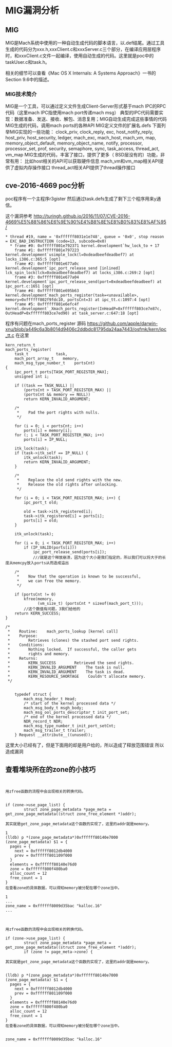 # MIG漏洞分析
## MIG
MIG是Mach系统中使用的一种自动生成代码的脚本语言，以.def结尾。通过工具生成的代码分为xxx.h,xxxClient.c和xxxServer.c三个部分，在编译应用层程序时，和xxxClient.c文件一起编译，使用自动生成的代码。这里就是poc中的taskUser.c和task.h。

相关的细节可以查看《Mac OS X Internals: A Systems Approach》一书的Section 9.6中的描述。

### MIG技术简介
MIG是一个工具，可以通过定义文件生成Client-Server形式基于mach IPC的RPC代码（这里mach IPC指使用mach port传递mach msg）
典型的IPC代码需要实现：数据准备、发送、接收、解包、消息复用；MIG自动生成完成这些事情的代码
MIG生成的代码，调用mach ports的各种API
MIG定义文件的扩展名.defs
下面列举MIG实现的一些功能：
clock_priv, clock_reply, exc, host_notify_reply, host_priv, host_security, ledger, mach_exc, mach_host, mach_vm, map, memory_object_default, memory_object_name, notify, processor, processor_set, prof, security, semaphore, sync, task_access, thread_act, vm_map
MIG生成的代码，丰富了接口，提供了更多（ BSD层没有的）功能，非常有用：
比如host相关的API可以获取硬件信息
mach_vm和vm_map相关API提供了虚拟内存操作接口
thread_act相关API提供了thread操作接口
 

## cve-2016-4669 poc分析
poc程序有一个主程序r3gister
然后通过task.defs生成了剩下三个程序用来y通信。

这个漏洞参考
http://turingh.github.io/2016/11/07/CVE-2016-4669%E5%88%86%E6%9E%90%E4%B8%8E%E8%B0%83%E8%AF%95/
```
* thread #19, name = '0xffffff8031e1e748', queue = '0x0', stop reason = EXC_BAD_INSTRUCTION (code=13, subcode=0x0)
  * frame #0: 0xffffff801e792371 kernel.development`hw_lock_to + 17
    frame #1: 0xffffff801e797223 kernel.development`usimple_lock(l=0xdeadbeefdeadbef7) at locks_i386.c:365:5 [opt]
    frame #2: 0xffffff801e677a0c kernel.development`ipc_port_release_send [inlined] lck_spin_lock(lck=0xdeadbeefdeadbef7) at locks_i386.c:269:2 [opt]
    frame #3: 0xffffff801e677a04 kernel.development`ipc_port_release_send(port=0xdeadbeefdeadbeef) at ipc_port.c:1651 [opt]
    frame #4: 0xffffff801e695b63 kernel.development`mach_ports_register(task=<unavailable>, memory=0xffffff802f9fdc10, portsCnt=3) at ipc_tt.c:1097:4 [opt]
    frame #5: 0xffffff801e6efc4f kernel.development`_Xmach_ports_register(InHeadP=0xffffff803ce7e87c, OutHeadP=0xffffff803ce7ed90) at task_server.c:647:18 [opt]

```

程序有问题在mach_ports_register
源码
https://github.com/apple/darwin-xnu/blob/a449c6a3b8014d9406c2ddbdc81795da24aa7443/osfmk/kern/ipc_tt.c
在这里

```
kern_return_t
mach_ports_register(
    task_t            task,
    mach_port_array_t    memory,
    mach_msg_type_number_t    portsCnt)
{
    ipc_port_t ports[TASK_PORT_REGISTER_MAX];
    unsigned int i;

    if ((task == TASK_NULL) ||
        (portsCnt > TASK_PORT_REGISTER_MAX) ||
        (portsCnt && memory == NULL))
        return KERN_INVALID_ARGUMENT;

    /*
     *    Pad the port rights with nulls.
     */

    for (i = 0; i < portsCnt; i++)
        ports[i] = memory[i];
    for (; i < TASK_PORT_REGISTER_MAX; i++)
        ports[i] = IP_NULL;

    itk_lock(task);
    if (task->itk_self == IP_NULL) {
        itk_unlock(task);
        return KERN_INVALID_ARGUMENT;
    }

    /*
     *    Replace the old send rights with the new.
     *    Release the old rights after unlocking.
     */

    for (i = 0; i < TASK_PORT_REGISTER_MAX; i++) {
        ipc_port_t old;

        old = task->itk_registered[i];
        task->itk_registered[i] = ports[i];
        ports[i] = old;
    }

    itk_unlock(task);

    for (i = 0; i < TASK_PORT_REGISTER_MAX; i++)
        if (IP_VALID(ports[i]))
            ipc_port_release_send(ports[i]);
            ///就是这个释放崩溃，因为这个大小是我们指定的，所以我们可以将大于的长度从memcpy放入ports从而造成溢出

    /*
     *    Now that the operation is known to be successful,
     *    we can free the memory.
     */

    if (portsCnt != 0)
        kfree(memory,
              (vm_size_t) (portsCnt * sizeof(mach_port_t)));
        //这个数值有问题，3我们给他的
    return KERN_SUCCESS;
}

/*
 *    Routine:    mach_ports_lookup [kernel call]
 *    Purpose:
 *        Retrieves (clones) the stashed port send rights.
 *    Conditions:
 *        Nothing locked.  If successful, the caller gets
 *        rights and memory.
 *    Returns:
 *        KERN_SUCCESS        Retrieved the send rights.
 *        KERN_INVALID_ARGUMENT    The task is null.
 *        KERN_INVALID_ARGUMENT    The task is dead.
 *        KERN_RESOURCE_SHORTAGE    Couldn't allocate memory.
 */


```

```
    typedef struct {
        mach_msg_header_t Head;
        /* start of the kernel processed data */
        mach_msg_body_t msgh_body;
        mach_msg_ool_ports_descriptor_t init_port_set;
        /* end of the kernel processed data */
        NDR_record_t NDR;
        mach_msg_type_number_t init_port_setCnt;
        mach_msg_trailer_t trailer;
    } Request __attribute__((unused));
```
这里大小已经有了，但是下面用的却是用户给的，所以造成了释放范围错误
所以造成漏洞




## 查看堆块所在的zone的小技巧

```


用zfree函数的流程中会出现相关的转换代码。


if (zone->use_page_list) {
        struct zone_page_metadata *page_meta = get_zone_page_metadata((struct zone_free_element *)addr);

其实就是get_zone_page_metadata这个函数的实现了，这里的addr就是memory。

1
(lldb) p *(zone_page_metadata*)0xffffff80140e7000
(zone_page_metadata) $1 = {
  pages = {
    next = 0xffffff8012db4000
    prev = 0xffffff801109f000
  }
  elements = 0xffffff80140e76d0
  zone = 0xffffff800f480ba0
  alloc_count = 12
  free_count = 1
}
在查看zone的具体数据，可以得知memory被分配在哪个zone当中。

1
...
zone_name = 0xffffff8009d35bac "kalloc.16"
...



用zfree函数的流程中会出现相关的转换代码。

if (zone->use_page_list) {
        struct zone_page_metadata *page_meta = get_zone_page_metadata((struct zone_free_element *)addr);
        if (zone != page_meta->zone) {

其实就是get_zone_page_metadata这个函数的实现了，这里的addr就是memory。


(lldb) p *(zone_page_metadata*)0xffffff80140e7000
(zone_page_metadata) $1 = {
  pages = {
    next = 0xffffff8012db4000
    prev = 0xffffff801109f000
  }
  elements = 0xffffff80140e76d0
  zone = 0xffffff800f480ba0
  alloc_count = 12
  free_count = 1
}
在查看zone的具体数据，可以得知memory被分配在哪个zone当中。


zone_name = 0xffffff8009d35bac "kalloc.16"

```
